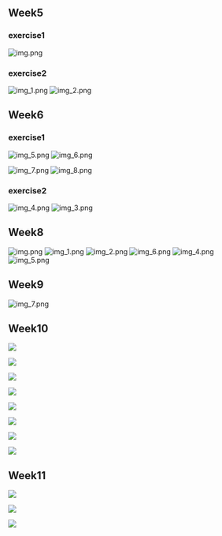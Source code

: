 ## Week5
### exercise1
![img.png](images/img.png)

### exercise2
![img_1.png](images/img_1.png)
![img_2.png](images/img_2.png)

## Week6
### exercise1
![img_5.png](images/img_5.png)
![img_6.png](images/img_6.png)


![img_7.png](images/img_7.png)
![img_8.png](images/img_8.png)

### exercise2
![img_4.png](images/img_4.png)
![img_3.png](images/img_3.png)

## Week8
![img.png](img._fpng)
![img_1.png](images/img_a.png)
![img_2.png](images/img_b.png)
![img_6.png](images/img_e.png)
![img_4.png](images/img_m.png)
![img_5.png](images/img_k.png)

## Week9
![img_7.png](images/img_d.png)

## Week10
![](images/img_9.png)

![](images/img_10.png)

![](images/img_11.png)

![](images/img_12.png)

![](images/img_13.png)

![](images/img_14.png)

![](images/img_15.png)

![](images/img_16.png)

## Week11
![](images/img_19.png)

![](images/img_17.png)

![](images/img_18.png)

